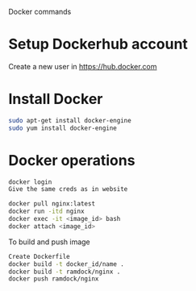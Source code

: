 
Docker commands

Setup Dockerhub account
======

Create a new user in https://hub.docker.com


Install Docker
======

```sh
sudo apt-get install docker-engine
sudo yum install docker-engine
```

Docker operations
======

```sh
docker login
Give the same creds as in website
```
```sh
docker pull nginx:latest
docker run -itd nginx 
docker exec -it <image_id> bash
docker attach <image_id>
```
To build and push image
```sh
Create Dockerfile
docker build -t docker_id/name .
docker build -t ramdock/nginx .
docker push ramdock/nginx
```

